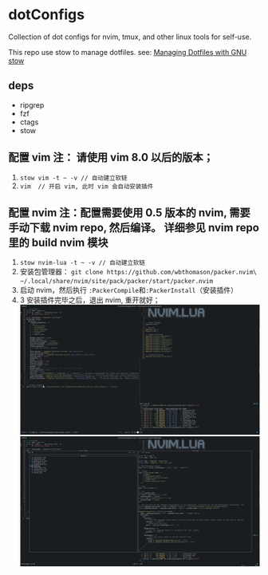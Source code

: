 # dotConfigs

Collection of dot configs for nvim, tmux, and other linux tools for self-use.

This repo use stow to manage dotfiles. see: [Managing Dotfiles with GNU stow](https://news.ycombinator.com/item?id=27137172)

## deps

* ripgrep
* fzf
* ctags
* stow

## 配置 vim 注： 请使用 vim 8.0 以后的版本；
1. `stow vim -t ~ -v // 自动建立软链`
2. `vim  // 开启 vim, 此时 vim 会自动安装插件`

## 配置 nvim 注：配置需要使用 0.5 版本的 nvim, 需要手动下载 nvim repo, 然后编译。 详细参见 nvim repo 里的 build nvim 模块
1. `stow nvim-lua -t ~ -v // 自动建立软链`
2. 安装包管理器： ```
git clone https://github.com/wbthomason/packer.nvim\
 ~/.local/share/nvim/site/pack/packer/start/packer.nvim ```
3. 启动 nvim，然后执行 `:PackerCompile`和`:PackerInstall`（安装插件）
4. 3 安装插件完毕之后，退出 nvim, 重开就好；
![Screenshot](/screenshots/nvim.png?raw=true "Example Screenshot")
![Screenshot](/screenshots/nvim1.png?raw=true "Example Screenshot")
